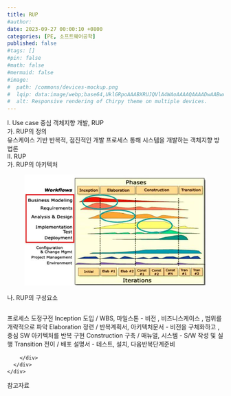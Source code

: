 ```yaml
---
title: RUP
#author: 
date: 2023-09-27 00:00:10 +0800
categories: [PE, 소프트웨어공학]
published: false
#tags: []
#pin: false
#math: false
#mermaid: false
#image:
#  path: /commons/devices-mockup.png
#  lqip: data:image/webp;base64,UklGRpoAAABXRUJQVlA4WAoAAAAQAAAADwAABwAAQUxQSDIAAAARL0AmbZurmr57yyIiqE8oiG0bejIYEQTgqiDA9vqnsUSI6H+oAERp2HZ65qP/VIAWAFZQOCBCAAAA8AEAnQEqEAAIAAVAfCWkAALp8sF8rgRgAP7o9FDvMCkMde9PK7euH5M1m6VWoDXf2FkP3BqV0ZYbO6NA/VFIAAAA
#  alt: Responsive rendering of Chirpy theme on multiple devices.
---
```


<div class="post-wrap">
  <div class="para">
    <div class="para-title">
      I. Use case 중심 객체지향 개발, RUP 
    </div>
    <div class="para-cntnt">
      <div class="para">
        <div class="para-title">
          가. RUP의 정의
        </div>
        <div class="para-cntnt">
            유스케이스 기반 반복적, 점진적인 개발 프로세스 통해 시스템을 개발하는 객체지향 방법론
        </div>
      </div>
    </div>
  </div>
  
  <div class="para">
    <div class="para-title">
      II. RUP
    </div>
    <div class="para-cntnt">
      <div class="para">
        <div class="para-title">
          가. RUP의 아키텍처
        </div>
        <div class="para-cntnt">
          <figure class="post-figure">
            <img src="/assets/img/posts/RUP.png" alt="RUP">
<!--            <figcaption>Source: Unveiling the Metaverse: Exploring Emerging Trends, Multifaceted Perspectives, and Future Challenges</figcaption>-->
          </figure>
        </div>
      </div>
      <div class="para">
        <div class="para-title">
          나. RUP의 구성요소
        </div>
        <div class="para-cntnt">
          <table class="post-table">
          </table>
          프로세스 도정구전
  Inception 도입 / WBS, 마일스톤 - 비전 , 비즈니스케이스 , 범위를 개략적으로 파악 
  Elaboration 정련 / 반복계획서, 아키텍처문서 - 비전을 구체화하고 , 중심 SW 아키텍처를 반복 구현 
  Construction 구축 / 매뉴얼, 시스템 - S/W 작성 및 실행 
  Transition 전이 / 배포 설명서 - 테스트, 설치, 다음반복단계준비

        </div>
      </div>
    </div>
  </div>

  <div class="refr-wrap">
    <div class="refr-title">
        참고자료
    </div>
    <ol class="refr-list">
    <!--    <li>(나현식, 최대선) <a target="_blank" href="https://scienceon.kisti.re.kr/commons/util/originalView.do?cn=JAKO202225948430499&oCn=JAKO202225948430499&dbt=JAKO&journal=NJOU00291864">메타버스 보안 위협 요소 및 대응 방안 검토</a></li>-->
    <!--    <li>(M. Uddin, S. Manickam, H. Ullah, M. Obaidat and A. Dandoush) <a target="_blank" href="https://ieeexplore.ieee.org/abstract/document/10138386">Unveiling the Metaverse: Exploring Emerging Trends, Multifaceted Perspectives, and Future Challenges</a></li>-->
    </ol>
  </div>
</div>
